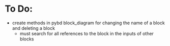 # To Do:

- create methods in pybd block_diagram for changing the name of a block and deleting a block
    - must search for all references to the block in the inputs of other blocks
	
	
